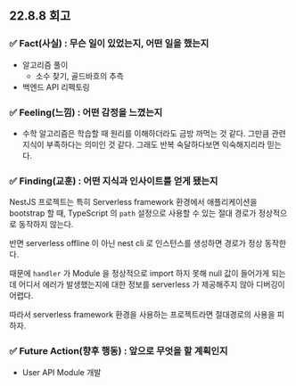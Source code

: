 ## 22.8.8 회고

### ✅ Fact(사실) : 무슨 일이 있었는지, 어떤 일을 했는지

- 알고리즘 풀이
  - 소수 찾기, 골드바흐의 추측
- 백엔드 API 리펙토링

### ✅ Feeling(느낌) : 어떤 감정을 느꼈는지

- 수학 알고리즘은 학습할 때 원리를 이해하더라도 금방 까먹는 것 같다. 그만큼 관련 지식이 부족하다는 의미인 것 같다. 그래도 반복 숙달하다보면 익숙해지리라 믿는다.

### ✅ Finding(교훈) : 어떤 지식과 인사이트를 얻게 됐는지

NestJS 프로젝트는 특히 Serverless framework 환경에서 애플리케이션을 bootstrap 할 때, TypeScript 의 `path` 설정으로 사용할 수 있는 절대 경로가 정상적으로 동작하지 않는다.

반면 serverless offline 이 아닌 nest cli 로 인스턴스를 생성하면 경로가 정상 동작한다.

때문에 `handler` 가 Module 을 정상적으로 import 하지 못해 null 값이 들어가게 되는데 어디서 에러가 발생했는지에 대한 정보를 serverless 가 제공해주지 않아 디버깅이 어렵다.

따라서 serverless framework 환경을 사용하는 프로젝트라면 절대경로의 사용을 피하자.

### ✅ Future Action(향후 행동) : 앞으로 무엇을 할 계획인지

- User API Module 개발
